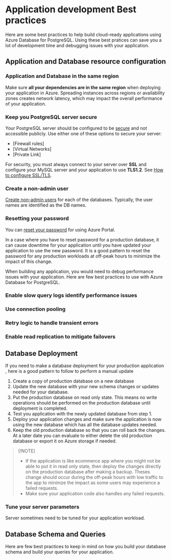 
# Application development Best practices

Here are some best practices to help build cloud-ready applications using Azure Database for PostgreSQL. Using these best pratices can save you a lot of development time and debugging issues with your application. 

## Application and Database resource configuration

### Application and Database in the same region
Make sure **all your dependencies are in the same region**	when deploying your application in Azure. Spreading instances across regions or availability zones creates network latency, which may impact the overall performance of your application. 

### Keep you PostgreSQL server secure
Your PostgreSQL server should be configured to be [secure]() and not accessible publicly. Use either one of these options to secure your server: 
- [Firewall rules]
- [Virtual Networks]
- [Private Link]

For security, you must always connect to your server over **SSL** and configure your MySQL server and your application to use **TLS1.2**. See [How to configure SSL/TLS](https://docs.microsoft.com/en-us/azure/mysql/concepts-ssl-connection-security). 

### Create a non-admin user 
[Create non-admin users]() for each of the databases. Typically, the user names are identified as the DB names.

### Resetting your password
You can [reset your password](https://docs.microsoft.com/en-us/azure/mysql/howto-create-manage-server-portal#update-admin-password) for using Azure Portal. 

In a case where you have to reset password for a production database, it can cause downtime for your application until you have updated your application to use the new password. It is a good pattern to reset the password for any production workloads at off-peak hours to minimize the impact of this change.

When building any application, you would need to debug performance issues with your application. Here are  few best practices to use with Azure Database for PostgreSQL.

### Enable slow query logs identify performance issues


### Use connection pooling


### Retry logic to handle transient errors


### Enable read replication to mitigate failovers


## Database Deployment 

If you need to make a database deployment for your production application , here is a good pattern to follow to perform a manual update

1. Create a copy of production database on a new database
2. Update the new database with your new schema changes or updates needed for your database. 
3. Put the production database on read only state. This means no write operations should be performed on the production database until deployment is completed. 
4. Test you application with the newly updated database from step 1.
5. Deploy your application changes and make sure the application is now using the new database which has all the database updates needed. 
6. Keep the old production database so that you can roll back the changes. At a later date you can evaluate to either delete the old production database or export it on Azure storage if needed. 

>{!NOTE]
>  - If the application is like ecommerce app where you might not be able to put it in read only state, then deploy the changes directly on the production database after making a backup.  Theses change should occur during the off-peak hours with low traffic to the app to minimze the impact as some users may experience a failed requests. 
>  - Make sure your application code also handles any failed requests.

### Tune your server parameters
Server sometimes need to be tuned for your application workload.


## Database Schema and Queries

Here are few best practices to keep in mind on how you build your database schema and  build your queries for your application.
